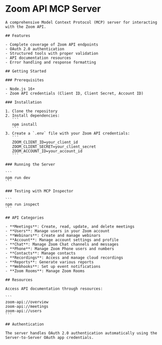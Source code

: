 # Zoom API MCP Server

    A comprehensive Model Context Protocol (MCP) server for interacting with the Zoom API.

    ## Features

    - Complete coverage of Zoom API endpoints
    - OAuth 2.0 authentication
    - Structured tools with proper validation
    - API documentation resources
    - Error handling and response formatting

    ## Getting Started

    ### Prerequisites

    - Node.js 16+
    - Zoom API credentials (Client ID, Client Secret, Account ID)

    ### Installation

    1. Clone the repository
    2. Install dependencies:
       ```
       npm install
       ```
    3. Create a `.env` file with your Zoom API credentials:
       ```
       ZOOM_CLIENT_ID=your_client_id
       ZOOM_CLIENT_SECRET=your_client_secret
       ZOOM_ACCOUNT_ID=your_account_id
       ```

    ### Running the Server

    ```
    npm run dev
    ```

    ### Testing with MCP Inspector

    ```
    npm run inspect
    ```

    ## API Categories

    - **Meetings**: Create, read, update, and delete meetings
    - **Users**: Manage users in your Zoom account
    - **Webinars**: Create and manage webinars
    - **Account**: Manage account settings and profile
    - **Chat**: Manage Zoom Chat channels and messages
    - **Phone**: Manage Zoom Phone users and numbers
    - **Contacts**: Manage contacts
    - **Recordings**: Access and manage cloud recordings
    - **Reports**: Generate various reports
    - **Webhooks**: Set up event notifications
    - **Zoom Rooms**: Manage Zoom Rooms

    ## Resources

    Access API documentation through resources:

    ```
    zoom-api://overview
    zoom-api://meetings
    zoom-api://users
    ```

    ## Authentication

    The server handles OAuth 2.0 authentication automatically using the Server-to-Server OAuth app credentials.
